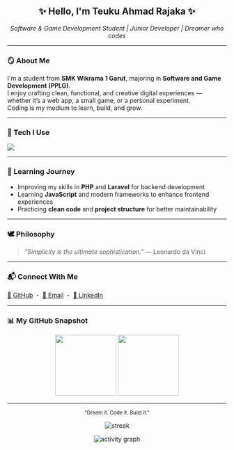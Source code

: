 <h2 align="center">✨ Hello, I'm <strong>Teuku Ahmad Rajaka</strong> ✨</h2>

<p align="center">
  <em>Software & Game Development Student | Junior Developer | Dreamer who codes</em>
</p>

---

### 🪞 About Me  
I'm a student from **SMK Wikrama 1 Garut**, majoring in **Software and Game Development (PPLG)**.  
I enjoy crafting clean, functional, and creative digital experiences — whether it’s a web app, a small game, or a personal experiment.  
Coding is my medium to learn, build, and grow.

---

### 🧩 Tech I Use  
<p align="left">
  <img src="https://skillicons.dev/icons?i=html,css,js,php,python,laravel,mysql,git,github,vscode,figma" />
</p>

---

### 🌱 Learning Journey  
- Improving my skills in **PHP** and **Laravel** for backend development  
- Learning **JavaScript** and modern frameworks to enhance frontend experiences  
- Practicing **clean code** and **project structure** for better maintainability  


---

### 🕊 Philosophy  
> _"Simplicity is the ultimate sophistication."_ — Leonardo da Vinci  

---

### 📬 Connect With Me  
<p align="left">
  <a href="https://github.com/Rjkaa" target="_blank">🐙 GitHub</a> ・
  <a href="mailto:teukuahmadrajaka@gmail.com">📧 Email</a> ・
  <a href="https://www.linkedin.com/in/teuku-ahmad-rajaka">💼 LinkedIn</a>
</p>

---

### 📊 My GitHub Snapshot  
<p align="center">
  <img src="https://github-readme-stats.vercel.app/api?username=Rjkaa&show_icons=false&theme=graywhite" height="140" />
  <img src="https://github-readme-stats.vercel.app/api/top-langs/?username=Rjkaa&layout=compact&theme=graywhite" height="140" />
</p>

---

<p align="center">
  <sub>“Dream it. Code it. Build it.”</sub>
</p>

<p align="center">
  <img src="https://github-readme-streak-stats.herokuapp.com/?user=Rjkaa&theme=tokyonight" alt="streak"/>
</p>

<p align="center">
  <img src="https://github-readme-activity-graph.vercel.app/graph?username=Rjkaa&theme=tokyo-night" alt="activity graph"/>
</p>

